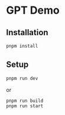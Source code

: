 # GPT Demo

## Installation

```bash
pnpm install
```

## Setup

```bash
pnpm run dev
```

or

```bash
pnpm run build
pnpm run start
```